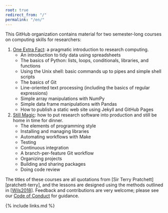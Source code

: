 ```yaml
---
root: true
redirect_from: "/"
permalink: "/en/"
---
```


This GitHub organization contains material for two semester-long courses on computing skills for researchers:

1.  [One Extra Fact](https://merely-useful.github.io/one-extra-fact/):
    a pragmatic introduction to research computing.
    -   An introduction to tidy data using spreadsheets
    -   The basics of Python: lists, loops, conditionals, libraries, and functions
    -   Using the Unix shell: basic commands up to pipes and simple shell scripts
    -   The basics of Git
    -   Line-oriented text processing (including the basics of regular expressions)
    -   Simple array manipulations with NumPy
    -   Simple data frame manipulations with Pandas
    -   How to publish a static web site using Jekyll and GitHub Pages
2.  [Still Magic](https://merely-useful.github.io/still-magic/):
    how to put research software into production and still be home in time for dinner.
    -   The elements of programming style
    -   Installing and managing libraries
    -   Automating workflows with Make
    -   Testing
    -   Continuous integration
    -   A branch-per-feature Git workflow
    -   Organizing projects
    -   Building and sharing packages
    -   Doing code review

The titles of these courses are all quotations from [Sir Terry Pratchett][pratchett-terry],
and the lessons are designed using the methods outlined in [[Wils2018](#CITE)].
Feedback and contributions are very welcome;
please see our [Code of Conduct](./conduct/) for guidance.

{% include links.md %}
